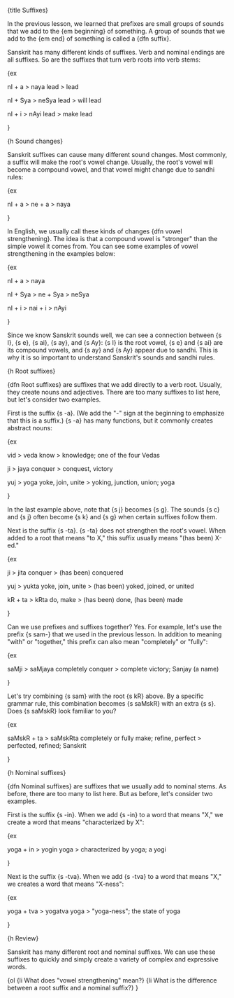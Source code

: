 {title Suffixes}

In the previous lesson, we learned that prefixes are small groups of sounds
that we add to the {em beginning} of something. A group of sounds that we add
to the {em end} of something is called a {dfn suffix}.

Sanskrit has many different kinds of suffixes. Verb and nominal endings are all
suffixes. So are the suffixes that turn verb roots into verb stems:

{ex

nI + a > naya
lead > lead

nI + Sya > neSya 
lead > will lead

nI + i > nAyi
lead > make lead

}


{h Sound changes}

Sanskrit suffixes can cause many different sound changes. Most commonly, a
suffix will make the root's vowel change. Usually, the root's vowel will become
a compound vowel, and that vowel might change due to sandhi rules:

{ex

nI + a > ne + a > naya

}

In English, we usually call these kinds of changes {dfn vowel strengthening}.
The idea is that a compound vowel is "stronger" than the simple vowel it comes
from. You can see some examples of vowel strengthening in the examples below:

{ex

nI + a > naya

nI + Sya > ne + Sya > neSya 

nI + i > nai + i > nAyi

}

Since we know Sanskrit sounds well, we can see a connection between {s I}, {s
e}, {s ai}, {s ay}, and {s Ay}: {s I} is the root vowel, {s e} and {s ai} are
its compound vowels, and {s ay} and {s Ay} appear due to sandhi. This is why it
is so important to understand Sanskrit's sounds and sandhi rules.


{h Root suffixes}

{dfn Root suffixes} are suffixes that we add directly to a verb root. Usually,
they create nouns and adjectives. There are too many suffixes to list here, but
let's consider two examples.

First is the suffix {s -a}. (We add the "-" sign at the beginning to emphasize
that this is a suffix.) {s -a} has many functions, but it commonly creates
abstract nouns:

{ex

vid > veda
know > knowledge; one of the four Vedas

ji > jaya
conquer > conquest, victory

yuj > yoga
yoke, join, unite > yoking, junction, union; yoga

}

In the last example above, note that {s j} becomes {s g}. The sounds {s c} and
{s j} often become {s k} and {s g} when certain suffixes follow them.

Next is the suffix {s -ta}. {s -ta} does not strengthen the root's vowel. When
added to a root that means "to X," this suffix usually means "(has been) X-ed."

{ex

ji > jita
conquer > (has been) conquered

yuj > yukta
yoke, join, unite > (has been) yoked, joined, or united

kR + ta > kRta
do, make > (has been) done, (has been) made

}

Can we use prefixes and suffixes together? Yes. For example, let's use the
prefix {s sam-} that we used in the previous lesson. In addition to meaning
"with" or "together," this prefix can also mean "completely" or "fully":

{ex

saMji > saMjaya
completely conquer > complete victory; Sanjay (a name)

}

Let's try combining {s sam} with the root {s kR} above. By a specific grammar
rule, this combination becomes {s saMskR} with an extra {s s}. Does {s saMskR}
look familiar to you?

{ex

saMskR + ta > saMskRta
completely or fully make; refine, perfect > perfected, refined; Sanskrit

}


{h Nominal suffixes}

{dfn Nominal suffixes} are suffixes that we usually add to nominal stems. As
before, there are too many to list here. But as before, let's consider two
examples.

First is the suffix {s -in}. When we add {s -in} to a word that means "X," we
create a word that means "characterized by X":

{ex

yoga + in > yogin
yoga > characterized by yoga; a yogi

}

Next is the suffix {s -tva}. When we add {s -tva} to a word that means "X," we
creates a word that means "X-ness":

{ex

yoga + tva > yogatva
yoga > "yoga-ness"; the state of yoga

}


{h Review}

Sanskrit has many different root and nominal suffixes. We can use these
suffixes to quickly and simply create a variety of complex and expressive
words.

{ol
    {li What does "vowel strengthening" mean?}
    {li What is the difference between a root suffix and a nominal suffix?}
}
